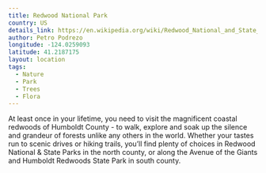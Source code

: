 ```yaml
---
title: Redwood National Park
country: US
details_link: https://en.wikipedia.org/wiki/Redwood_National_and_State_Parks
author: Petro Podrezo
longitude: -124.0259093
latitude: 41.2187175
layout: location
tags:
  - Nature
  - Park
  - Trees
  - Flora
---
```

At least once in your lifetime, you need to visit the magnificent coastal redwoods of Humboldt County - to walk, explore and soak up the silence and grandeur of forests unlike any others in the world. Whether your tastes run to scenic drives or hiking trails, you’ll find plenty of choices in Redwood National & State Parks in the north county, or along the Avenue of the Giants and Humboldt Redwoods State Park in south county.
